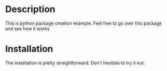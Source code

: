 # Description

This is python package creation example.
Feel free to go over this package and see how it works

# Installation

The installation is pretty straightforward.
Don't hesitate to try it out.
